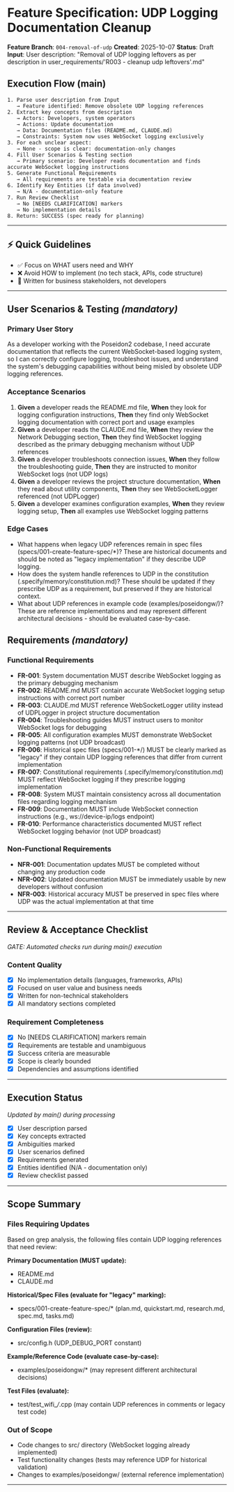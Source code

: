# Feature Specification: UDP Logging Documentation Cleanup

**Feature Branch**: `004-removal-of-udp`
**Created**: 2025-10-07
**Status**: Draft
**Input**: User description: "Removal of UDP logging leftovers as per description in user_requirements/'R003 - cleanup udp leftovers'.md"

## Execution Flow (main)
```
1. Parse user description from Input
   → Feature identified: Remove obsolete UDP logging references
2. Extract key concepts from description
   → Actors: Developers, system operators
   → Actions: Update documentation
   → Data: Documentation files (README.md, CLAUDE.md)
   → Constraints: System now uses WebSocket logging exclusively
3. For each unclear aspect:
   → None - scope is clear: documentation-only changes
4. Fill User Scenarios & Testing section
   → Primary scenario: Developer reads documentation and finds accurate WebSocket logging instructions
5. Generate Functional Requirements
   → All requirements are testable via documentation review
6. Identify Key Entities (if data involved)
   → N/A - documentation-only feature
7. Run Review Checklist
   → No [NEEDS CLARIFICATION] markers
   → No implementation details
8. Return: SUCCESS (spec ready for planning)
```

---

## ⚡ Quick Guidelines
- ✅ Focus on WHAT users need and WHY
- ❌ Avoid HOW to implement (no tech stack, APIs, code structure)
- 👥 Written for business stakeholders, not developers

---

## User Scenarios & Testing *(mandatory)*

### Primary User Story
As a developer working with the Poseidon2 codebase, I need accurate documentation that reflects the current WebSocket-based logging system, so I can correctly configure logging, troubleshoot issues, and understand the system's debugging capabilities without being misled by obsolete UDP logging references.

### Acceptance Scenarios
1. **Given** a developer reads the README.md file, **When** they look for logging configuration instructions, **Then** they find only WebSocket logging documentation with correct port and usage examples
2. **Given** a developer reads the CLAUDE.md file, **When** they review the Network Debugging section, **Then** they find WebSocket logging described as the primary debugging mechanism without UDP references
3. **Given** a developer troubleshoots connection issues, **When** they follow the troubleshooting guide, **Then** they are instructed to monitor WebSocket logs (not UDP logs)
4. **Given** a developer reviews the project structure documentation, **When** they read about utility components, **Then** they see WebSocketLogger referenced (not UDPLogger)
5. **Given** a developer examines configuration examples, **When** they review logging setup, **Then** all examples use WebSocket logging patterns

### Edge Cases
- What happens when legacy UDP references remain in spec files (specs/001-create-feature-spec/*)? These are historical documents and should be noted as "legacy implementation" if they describe UDP logging.
- How does the system handle references to UDP in the constitution (.specify/memory/constitution.md)? These should be updated if they prescribe UDP as a requirement, but preserved if they are historical context.
- What about UDP references in example code (examples/poseidongw/)? These are reference implementations and may represent different architectural decisions - should be evaluated case-by-case.

## Requirements *(mandatory)*

### Functional Requirements
- **FR-001**: System documentation MUST describe WebSocket logging as the primary debugging mechanism
- **FR-002**: README.md MUST contain accurate WebSocket logging setup instructions with correct port number
- **FR-003**: CLAUDE.md MUST reference WebSocketLogger utility instead of UDPLogger in project structure documentation
- **FR-004**: Troubleshooting guides MUST instruct users to monitor WebSocket logs for debugging
- **FR-005**: All configuration examples MUST demonstrate WebSocket logging patterns (not UDP broadcast)
- **FR-006**: Historical spec files (specs/001-*/) MUST be clearly marked as "legacy" if they contain UDP logging references that differ from current implementation
- **FR-007**: Constitutional requirements (.specify/memory/constitution.md) MUST reflect WebSocket logging if they prescribe logging implementation
- **FR-008**: System MUST maintain consistency across all documentation files regarding logging mechanism
- **FR-009**: Documentation MUST include WebSocket connection instructions (e.g., ws://device-ip/logs endpoint)
- **FR-010**: Performance characteristics documented MUST reflect WebSocket logging behavior (not UDP broadcast)

### Non-Functional Requirements
- **NFR-001**: Documentation updates MUST be completed without changing any production code
- **NFR-002**: Updated documentation MUST be immediately usable by new developers without confusion
- **NFR-003**: Historical accuracy MUST be preserved in spec files where UDP was the actual implementation at that time

---

## Review & Acceptance Checklist
*GATE: Automated checks run during main() execution*

### Content Quality
- [x] No implementation details (languages, frameworks, APIs)
- [x] Focused on user value and business needs
- [x] Written for non-technical stakeholders
- [x] All mandatory sections completed

### Requirement Completeness
- [x] No [NEEDS CLARIFICATION] markers remain
- [x] Requirements are testable and unambiguous
- [x] Success criteria are measurable
- [x] Scope is clearly bounded
- [x] Dependencies and assumptions identified

---

## Execution Status
*Updated by main() during processing*

- [x] User description parsed
- [x] Key concepts extracted
- [x] Ambiguities marked
- [x] User scenarios defined
- [x] Requirements generated
- [x] Entities identified (N/A - documentation only)
- [x] Review checklist passed

---

## Scope Summary

### Files Requiring Updates
Based on grep analysis, the following files contain UDP logging references that need review:

**Primary Documentation (MUST update):**
- README.md
- CLAUDE.md

**Historical/Spec Files (evaluate for "legacy" marking):**
- specs/001-create-feature-spec/* (plan.md, quickstart.md, research.md, spec.md, tasks.md)

**Configuration Files (review):**
- src/config.h (UDP_DEBUG_PORT constant)

**Example/Reference Code (evaluate case-by-case):**
- examples/poseidongw/* (may represent different architectural decisions)

**Test Files (evaluate):**
- test/test_wifi_*/*.cpp (may contain UDP references in comments or legacy test code)

### Out of Scope
- Code changes to src/ directory (WebSocket logging already implemented)
- Test functionality changes (tests may reference UDP for historical validation)
- Changes to examples/poseidongw/ (external reference implementation)

---
